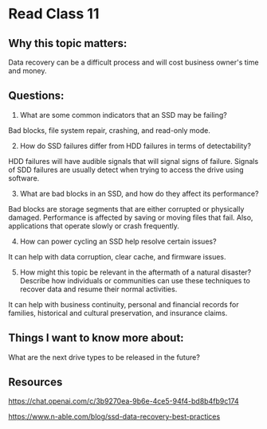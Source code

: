 # Read Class 11 


## Why this topic matters:

Data recovery can be a difficult process and will cost business owner's time and money. 


## Questions:


1. What are some common indicators that an SSD may be failing?

Bad blocks, file system repair, crashing, and read-only mode.


2. How do SSD failures differ from HDD failures in terms of detectability?

HDD failures will have audible signals that will signal signs of failure. Signals of SDD failures are usually detect when trying to access the drive using software.



3. What are bad blocks in an SSD, and how do they affect its performance?

Bad blocks are storage segments that are either corrupted or physically damaged. Performance is affected by saving or moving files that fail. Also, applications that operate slowly or crash frequently.



4. How can power cycling an SSD help resolve certain issues?

It can help with data corruption, clear cache, and firmware issues.


5. How might this topic be relevant in the aftermath of a natural disaster? Describe how individuals or communities can use these techniques to recover data and resume their normal activities.


It can help with business continuity, personal and financial records for families, historical and cultural preservation, and insurance claims.


## Things I want to know more about:

What are the next drive types to be released in the future?

## Resources

https://chat.openai.com/c/3b9270ea-9b6e-4ce5-94f4-bd8b4fb9c174

https://www.n-able.com/blog/ssd-data-recovery-best-practices